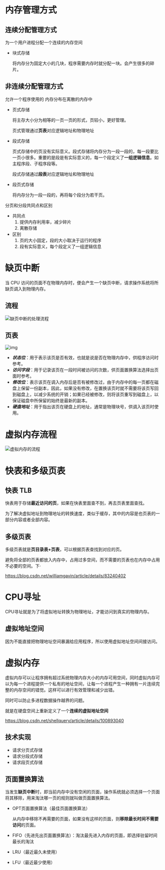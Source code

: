 # 内存管理方式

## 连续分配管理方式

为一个用户进程分配一个连续的内存空间

- 块式存储

  将内存分为固定大小的几块，程序需要内存时就分配一块。会产生很多的碎片。

## 非连续分配管理方式

允许一个程序使用的	内存分布在离散的内存中

- 页式存储

  将主存大小分为相等的一页一页的形式，页较小，更好管理。

  页式管理通过**页表**对应逻辑地址和物理地址

- 段式存储

  页式存储中的页没有实际意义。段式存储将内存分为一段一段的，每一段要比一页小很多。重要的是段是有实际意义的，每一个段定义了**一组逻辑信息**。如主程序段、子程序段等。

  段式存储通过**段表**对应逻辑地址和物理地址

- 段页式存储

  将内存分为一段一段的，再将每个段分为若干页。

分页和分段共同点和区别

- 共同点
  1. 提供内存利用率，减少碎片
  2. 离散存储
- 区别
  1. 页的大小固定，段的大小取决于运行的程序
  2. 段有实际意义，每个段定义了一组逻辑信息

# 缺页中断

当 CPU 访问的页面不在物理内存时，便会产生一个缺页中断，请求操作系统将所缺页调入到物理内存。

## 流程

![缺页中断的处理流程](..\img\缺页异常流程.png)

## 页表

![img](..\img\页表项字段.png)

- ***状态位***：用于表示该页是否有效，也就是说是否在物理内存中，供程序访问时参考。
- ***访问字段***：用于记录该页在一段时间被访问的次数，供页面置换算法选择出页面时参考。
- ***修改位***：表示该页在调入内存后是否有被修改过，由于内存中的每一页都在磁盘上保留一份副本，因此，如果没有修改，在置换该页时就不需要将该页写回到磁盘上，以减少系统的开销；如果已经被修改，则将该页重写到磁盘上，以保证磁盘中所保留的始终是最新的副本。
- ***硬盘地址***：用于指出该页在硬盘上的地址，通常是物理块号，供调入该页时使用。

# 虚拟内存流程

![虚拟内存的流程](..\img\虚拟内存管理流程.png)

# 快表和多级页表

## 快表 TLB

快表用于存储**最近访问的页**，如果在快表里面查不到，再去页表里面查找。

为了解决虚拟地址到物理地址的转换速度，类似于缓存，其中的内容是也页表的一部分内容或者全部内容。

## 多级页表

多级页表就是**页目录表+页表**，可以根据页表查找到对应的页。

避免将全部的页表都放入内存中，占用过多空间，而不需要的页表也在内存中占用不必要的空间。下·

https://blog.csdn.net/williamgavin/article/details/83240402

# CPU寻址

CPU寻址就是为了将虚拟地址转换为物理地址，才能访问到真实的物理内存。

## 虚拟地址空间

因为不能直接把物理地址空间暴漏给应用程序，所以使用虚拟地址空间间接访问。

# 虚拟内存

虚拟内存可以让程序拥有超过系统物理内存大小的内存可用空间，同时虚拟内存可以为每一个进程提供一个私有的地址空间，让每一个进程产生一种拥有一片连续完整的内存空间的错觉。这样可以进行有效管理和减少出错。

同时可以防止多进程数据操作越界的问题。

就是在硬盘空间上重新定义了一个**连续的虚拟地址空间**

https://blog.csdn.net/shellquery/article/details/100893040

## 技术实现

- 请求分页式存储
- 请求分段式存储
- 请求段页式存储

## 页面置换算法

当发生**缺页中断**时，即当前内存中没有空闲的页面，操作系统就必须选择一个页面将其移除，用来淘汰哪一页的规则就叫做页面置换算法。

- OPT页面置换算法（最佳页面置换算法）

  从内存中移除不再需要的页面，如果没有这样的页面，则**移除最长时间不需要访问**的页面。

- FIFO（先进先出页面置换算法）：淘汰最先进入内存的页面，即选择驻留时间最长的淘汰

- LRU（最近最久未使用）

- LFU（最近最少使用）